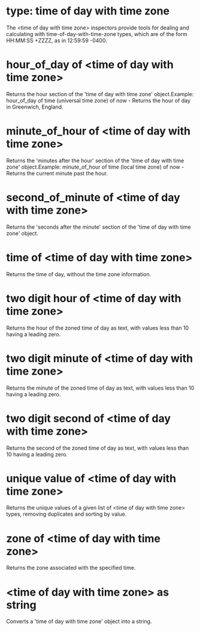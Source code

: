 # type: time of day with time zone

The &lt;time of day with time zone&gt; inspectors provide tools for dealing and calculating with time-of-day-with-time-zone types, which are of the form HH:MM:SS +ZZZZ, as in 12:59:59 -0400.

# hour_of_day of &lt;time of day with time zone&gt;

Returns the hour section of the &#39;time of day with time zone&#39; object.Example: hour_of_day of time (universal time zone) of now - Returns the hour of day in Greenwich, England.

# minute_of_hour of &lt;time of day with time zone&gt;

Returns the &#39;minutes after the hour&#39; section of the &#39;time of day with time zone&#39; object.Example: minute_of_hour of time (local time zone) of now - Returns the current minute past the hour.

# second_of_minute of &lt;time of day with time zone&gt;

Returns the &#39;seconds after the minute&#39; section of the &#39;time of day with time zone&#39; object.

# time of &lt;time of day with time zone&gt;

Returns the time of day, without the time zone information.

# two digit hour of &lt;time of day with time zone&gt;

Returns the hour of the zoned time of day as text, with values less than 10 having a leading zero.

# two digit minute of &lt;time of day with time zone&gt;

Returns the minute of the zoned time of day as text, with values less than 10 having a leading zero.

# two digit second of &lt;time of day with time zone&gt;

Returns the second of the zoned time of day as text, with values less than 10 having a leading zero.

# unique value of &lt;time of day with time zone&gt;

Returns the unique values of a given list of &lt;time of day with time zone&gt; types, removing duplicates and sorting by value.

# zone of &lt;time of day with time zone&gt;

Returns the zone associated with the specified time.

# &lt;time of day with time zone&gt; as string

Converts a &#39;time of day with time zone&#39; object into a string.
